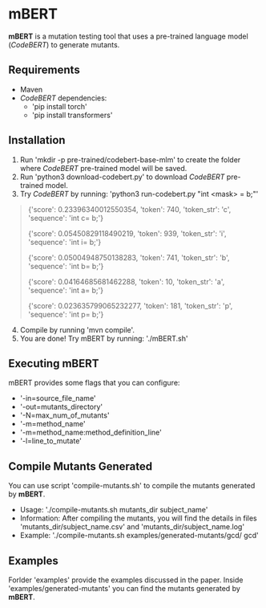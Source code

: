 # mBERT
**mBERT** is a mutation testing tool that uses a pre-trained language model (*CodeBERT*) to generate mutants.  


## Requirements
- Maven
- *CodeBERT* dependencies:  
	- 'pip install torch'
	- 'pip install transformers'

## Installation
1. Run 'mkdir -p pre-trained/codebert-base-mlm' to create the folder where *CodeBERT* pre-trained model will be saved.
2. Run 'python3 download-codebert.py' to download *CodeBERT* pre-trained model.
3. Try *CodeBERT* by running: 'python3 run-codebert.py \"int \<mask\> = b;\"'
> {'score': 0.23396340012550354, 'token': 740, 'token_str': 'c', 'sequence': 'int c= b;'}
> 
> {'score': 0.05450829118490219, 'token': 939, 'token_str': 'i', 'sequence': 'int i= b;'}
> 
> {'score': 0.05004948750138283, 'token': 741, 'token_str': 'b', 'sequence': 'int b= b;'}
> 
> {'score': 0.04164685681462288, 'token': 10, 'token_str': 'a', 'sequence': 'int a= b;'}
> 
> {'score': 0.023635799065232277, 'token': 181, 'token_str': 'p', 'sequence': 'int p= b;'}

4. Compile by running 'mvn compile'. 
5. You are done! Try mBERT by running: './mBERT.sh'

## Executing mBERT
mBERT provides some flags that you can configure:
- '-in=source_file_name' 
- '-out=mutants_directory'
- '-N=max_num_of_mutants'
- '-m=method_name'
- '-m=method_name:method_definition_line'
- '-l=line_to_mutate'

## Compile Mutants Generated

You can use script 'compile-mutants.sh' to compile the mutants generated by **mBERT**.

- Usage: './compile-mutants.sh mutants_dir subject_name' 
- Information: After compiling the mutants, you will find the details in files 'mutants_dir/subject_name.csv' and 'mutants_dir/subject_name.log' 
- Example: './compile-mutants.sh examples/generated-mutants/gcd/ gcd'

## Examples
Forlder 'examples' provide the examples discussed in the paper. Inside 'examples/generated-mutants' you can find the mutants generated by **mBERT**.

